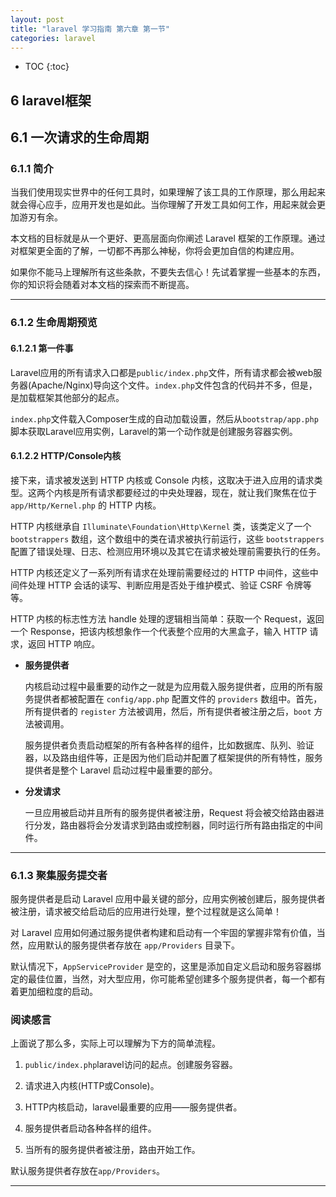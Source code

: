 ```yaml
---
layout: post
title: "laravel 学习指南 第六章 第一节"
categories: laravel
---
```


* TOC
{:toc}

## 6 laravel框架

## 6.1 一次请求的生命周期

### 6.1.1 简介

当我们使用现实世界中的任何工具时，如果理解了该工具的工作原理，那么用起来就会得心应手，应用开发也是如此。当你理解了开发工具如何工作，用起来就会更加游刃有余。

本文档的目标就是从一个更好、更高层面向你阐述 Laravel 框架的工作原理。通过对框架更全面的了解，一切都不再那么神秘，你将会更加自信的构建应用。

如果你不能马上理解所有这些条款，不要失去信心！先试着掌握一些基本的东西，你的知识将会随着对本文档的探索而不断提高。

----

### 6.1.2 生命周期预览

#### 6.1.2.1 第一件事

Laravel应用的所有请求入口都是`public/index.php`文件，所有请求都会被web服务器(Apache/Nginx)导向这个文件。`index.php`文件包含的代码并不多，但是，是加载框架其他部分的起点。

`index.php`文件载入Composer生成的自动加载设置，然后从`bootstrap/app.php`脚本获取Laravel应用实例，Laravel的第一个动作就是创建服务容器实例。

#### 6.1.2.2 HTTP/Console内核

接下来，请求被发送到 HTTP 内核或 Console 内核，这取决于进入应用的请求类型。这两个内核是所有请求都要经过的中央处理器，现在，就让我们聚焦在位于 `app/Http/Kernel.php` 的 HTTP 内核。

HTTP 内核继承自 `Illuminate\Foundation\Http\Kernel` 类，该类定义了一个 `bootstrappers` 数组，这个数组中的类在请求被执行前运行，这些 `bootstrappers` 配置了错误处理、日志、检测应用环境以及其它在请求被处理前需要执行的任务。

HTTP 内核还定义了一系列所有请求在处理前需要经过的 HTTP 中间件，这些中间件处理 HTTP 会话的读写、判断应用是否处于维护模式、验证 CSRF 令牌等等。

HTTP 内核的标志性方法 handle 处理的逻辑相当简单：获取一个 Request，返回一个 Response，把该内核想象作一个代表整个应用的大黑盒子，输入 HTTP 请求，返回 HTTP 响应。

* **服务提供者**

	内核启动过程中最重要的动作之一就是为应用载入服务提供者，应用的所有服务提供者都被配置在 `config/app.php` 配置文件的  `providers` 数组中。首先，所有提供者的 `register` 方法被调用，然后，所有提供者被注册之后，`boot` 方法被调用。
	
	服务提供者负责启动框架的所有各种各样的组件，比如数据库、队列、验证器，以及路由组件等，正是因为他们启动并配置了框架提供的所有特性，服务提供者是整个 Laravel 启动过程中最重要的部分。

* **分发请求**

	一旦应用被启动并且所有的服务提供者被注册，Request 将会被交给路由器进行分发，路由器将会分发请求到路由或控制器，同时运行所有路由指定的中间件。

-----

### 6.1.3 聚集服务提交者

服务提供者是启动 Laravel 应用中最关键的部分，应用实例被创建后，服务提供者被注册，请求被交给启动后的应用进行处理，整个过程就是这么简单！

对 Laravel 应用如何通过服务提供者构建和启动有一个牢固的掌握非常有价值，当然，应用默认的服务提供者存放在 `app/Providers` 目录下。

默认情况下，`AppServiceProvider` 是空的，这里是添加自定义启动和服务容器绑定的最佳位置，当然，对大型应用，你可能希望创建多个服务提供者，每一个都有着更加细粒度的启动。


### 阅读感言

上面说了那么多，实际上可以理解为下方的简单流程。

1. `public/index.php`laravel访问的起点。创建服务容器。

2. 请求进入内核(HTTP或Console)。

3. HTTP内核启动，laravel最重要的应用——服务提供者。

4. 服务提供者启动各种各样的组件。

5. 当所有的服务提供者被注册，路由开始工作。

默认服务提供者存放在`app/Providers`。

------